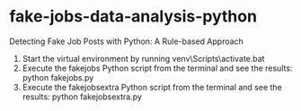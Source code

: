 # fake-jobs-data-analysis-python
Detecting Fake Job Posts with Python: A Rule-based Approach

1)  Start the virtual environment by running venv\Scripts\activate.bat
2)  Execute the fakejobs Python script from the terminal and see the results: python fakejobs.py
3)  Execute the fakejobsextra Python script from the terminal and see the results: python fakejobsextra.py
